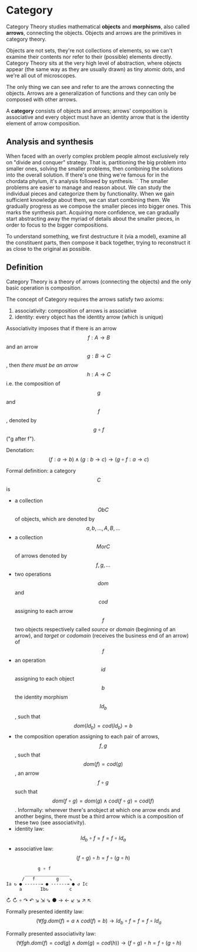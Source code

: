 # Category

Category Theory studies mathematical **objects** and **morphisms**, also called **arrows**, connecting the objects. Objects and arrows are the primitives in category theory.

Objects are not sets, they're not collections of elements, so we can't examine their contents nor refer to their (possible) elements directly. Category Theory sits at the very high level of abstraction, where objects appear (the same way as they are usually drawn) as tiny atomic dots, and we're all out of microscopes.

The only thing we can see and refer to are the arrows connecting the objects. Arrows are a generalization of functions and they can only be composed with other arrows.

A **category** consists of objects and arrows; arrows' composition is associative and every object must have an identity arrow that is the identity element of arrow composition.


## Analysis and synthesis

When faced with an overly complex problem people almost exclusively rely on "divide and conquer" strategy. That is, partitioning the big problem into smaller ones, solving the smaller problems, then combining the solutions into the overall solution. If there's one thing we're famous for in the chordata phylum, it's analysis followed by synthesis.
``
The smaller problems are easier to manage and reason about. We can study the individual pieces and categorize them by functionality. When we gain sufficient knowledge about them, we can start combining them. We gradually progress as we compose the smaller pieces into bigger ones. This marks the synthesis part. Acquiring more confidence, we can gradually start abstracting away the myriad of details about the smaller pieces, in order to focus to the bigger compositions.

To understand something, we first destructure it (via a model), examine all the constituent parts, then compose it back together, trying to reconstruct it as close to the original as possible.


## Definition

Category Theory is a theory of arrows (connecting the objects) and the only basic operation is composition.

The concept of Category requires the arrows satisfy two axioms:
1. associativity: composition of arrows is associative
2. identity: every object has the identity arrow (which is unique)

Associativity imposes that if there is an arrow $$f:A\to B$$ and an arrow $$g:B\to C$$, then *there must be an arrow* $$h:A\to C$$ i.e. the composition of $$g$$ and $$f$$, denoted by $$g\circ f$$ ("g after f").

Denotation: $$(f:a\to b)\land (g:b\to c)\to (g\circ f: a \to c)$$



Formal definition: a category $$C$$ is
- a collection $$ObC$$ of objects, which are denoted by $$a,b,\dots,A,B,\dots$$
- a collection $$MorC$$ of arrows denoted by $$f,g,\dots$$
- two operations $$dom$$ and $$cod$$ assigning to each arrow $$f$$ two objects respectively called *source* or *domain* (beginning of an arrow), and *target* or *codomain* (receives the business end of an arrow) of $$f$$
- an operation $$id$$ assigning to each object $$b$$ the identity morphism $$Id_b$$, such that $$dom(Id_b) = cod(Id_b) = b$$
- the composition operation assigning to each pair of arrows, $$f, g$$, such that $$dom(f) = cod(g)$$, an arrow $$f \circ g$$ such that $$dom(f \circ g) = dom(g) \land cod(f \circ g) = cod(f)$$. Informally: wherever there's anobject at which one arrow ends and another begins, there must be a third arrow which is a composition of these two (see associativity).
- identity law:    $$Id_b \circ f = f = f \circ Id_a$$
- associative law: $$(f \circ g ) \circ h = f \circ (g \circ h)$$

```
            g ∘ f
       _________________
      /   f        g    ↘
Ia ↻ ● ------→ ● ------→ ● ↺ Ic
     a       Ib↻        c
```


↻ ↻ ∘ ↷ ↶ ↘ ⇲ ⇘ ● → ← ↙ ↘ ↗ ↖ 


Formally presented identity law:    
$$(\forall{f}{g}.dom(f) = a \land cod(f) = b) \to
Id_b \circ f = f = f \circ Id_a$$

Formally presented associativity law:    
$$(\forall{fgh}.dom(f) = cod(g) \land dom(g) = cod(h)) \to 
(f \circ g ) \circ h = f \circ (g \circ h)$$
